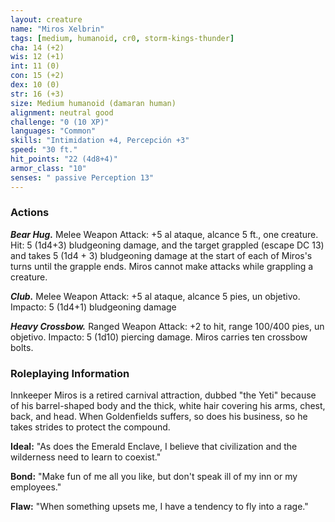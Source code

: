 ```yaml
---
layout: creature
name: "Miros Xelbrin"
tags: [medium, humanoid, cr0, storm-kings-thunder]
cha: 14 (+2)
wis: 12 (+1)
int: 11 (0)
con: 15 (+2)
dex: 10 (0)
str: 16 (+3)
size: Medium humanoid (damaran human)
alignment: neutral good
challenge: "0 (10 XP)"
languages: "Common"
skills: "Intimidation +4, Percepción +3"
speed: "30 ft."
hit_points: "22 (4d8+4)"
armor_class: "10"
senses: " passive Perception 13"
---
```


### Actions

***Bear Hug.*** Melee Weapon Attack: +5 al ataque, alcance 5 ft., one creature. Hit: 5 (1d4+3) bludgeoning damage, and the target grappled (escape DC 13) and takes 5 (1d4 + 3) bludgeoning damage at the start of each of Miros's turns until the grapple ends. Miros cannot make attacks while grappling a creature.

***Club.*** Melee Weapon Attack: +5 al ataque, alcance 5 pies, un objetivo. Impacto: 5 (1d4+1) bludgeoning damage

***Heavy Crossbow.*** Ranged Weapon Attack: +2 to hit, range 100/400 pies, un objetivo. Impacto: 5 (1d10) piercing damage. Miros carries ten crossbow bolts.

### Roleplaying Information

Innkeeper Miros is a retired carnival attraction, dubbed "the Yeti" because of his barrel-shaped body and the thick, white hair covering his arms, chest, back, and head. When Goldenfields suffers, so does his business, so he takes strides to protect the compound.

**Ideal:** "As does the Emerald Enclave, I believe that civilization and the wilderness need to learn to coexist."

**Bond:** "Make fun of me all you like, but don't speak ill of my inn or my employees."

**Flaw:** "When something upsets me, I have a tendency to fly into a rage."